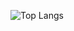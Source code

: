 ![Top Langs](https://github-readme-stats.vercel.app/api/top-langs/?angyumi=6810779s&layout=compact&theme=tokyonight)
